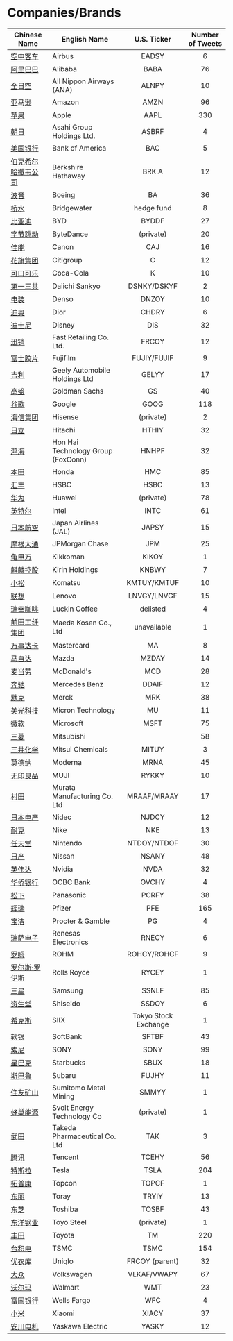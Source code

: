 # Companies/Brands
        
| Chinese Name | English Name | U.S. Ticker | Number of Tweets |
| ----- | ----- | :---: | :---: |
| [空中客车](空中客车.md) | Airbus | EADSY | 6 |
| [阿里巴巴](阿里巴巴.md) | Alibaba | BABA | 76 |
| [全日空](全日空.md) | All Nippon Airways (ANA) | ALNPY | 10 |
| [亚马逊](亚马逊.md) | Amazon | AMZN | 96 |
| [苹果](苹果.md) | Apple | AAPL | 330 |
| [朝日](朝日.md) | Asahi Group Holdings Ltd. | ASBRF | 4 |
| [美国银行](美国银行.md) | Bank of America | BAC | 5 |
| [伯克希尔哈撒韦公司](伯克希尔哈撒韦公司.md) | Berkshire Hathaway | BRK.A | 12 |
| [波音](波音.md) | Boeing | BA | 36 |
| [桥水](桥水.md) | Bridgewater | hedge fund | 8 |
| [比亚迪](比亚迪.md) | BYD | BYDDF | 27 |
| [字节跳动](字节跳动.md) | ByteDance | (private) | 20 |
| [佳能](佳能.md) | Canon | CAJ | 16 |
| [花旗集团](花旗集团.md) | Citigroup | C | 12 |
| [可口可乐](可口可乐.md) | Coca-Cola | K | 10 |
| [第一三共](第一三共.md) | Daiichi Sankyo | DSNKY/DSKYF | 2 |
| [电装](电装.md) | Denso | DNZOY | 10 |
| [迪奥](迪奥.md) | Dior | CHDRY | 6 |
| [迪士尼](迪士尼.md) | Disney | DIS | 32 |
| [迅销](迅销.md) | Fast Retailing Co. Ltd. | FRCOY | 12 |
| [富士胶片](富士胶片.md) | Fujifilm | FUJIY/FUJIF | 9 |
| [吉利](吉利.md) | Geely Automobile Holdings Ltd | GELYY | 17 |
| [高盛](高盛.md) | Goldman Sachs | GS | 40 |
| [谷歌](谷歌.md) | Google | GOOG | 118 |
| [海信集团](海信集团.md) | Hisense | (private) | 2 |
| [日立](日立.md) | Hitachi | HTHIY | 32 |
| [鸿海](鸿海.md) | Hon Hai Technology Group (FoxConn) | HNHPF | 32 |
| [本田](本田.md) | Honda | HMC | 85 |
| [汇丰](汇丰.md) | HSBC | HSBC | 13 |
| [华为](华为.md) | Huawei | (private) | 78 |
| [英特尔](英特尔.md) | Intel | INTC | 61 |
| [日本航空](日本航空.md) | Japan Airlines (JAL) | JAPSY | 15 |
| [摩根大通](摩根大通.md) | JPMorgan Chase | JPM | 25 |
| [龟甲万](龟甲万.md) | Kikkoman | KIKOY | 1 |
| [麒麟控股](麒麟控股.md) | Kirin Holdings | KNBWY | 7 |
| [小松](小松.md) | Komatsu | KMTUY/KMTUF | 10 |
| [联想](联想.md) | Lenovo | LNVGY/LNVGF | 15 |
| [瑞幸咖啡](瑞幸咖啡.md) | Luckin Coffee | delisted | 4 |
| [前田工纤集团](前田工纤集团.md) | Maeda Kosen Co., Ltd | unavailable | 1 |
| [万事达卡](万事达卡.md) | Mastercard | MA | 8 |
| [马自达](马自达.md) | Mazda | MZDAY | 14 |
| [麦当劳](麦当劳.md) | McDonald's | MCD | 28 |
| [奔驰](奔驰.md) | Mercedes Benz | DDAIF | 12 |
| [默克](默克.md) | Merck | MRK | 38 |
| [美光科技](美光科技.md) | Micron Technology | MU | 11 |
| [微软](微软.md) | Microsoft | MSFT | 75 |
| [三菱](三菱.md) | Mitsubishi |  | 58 |
| [三井化学](三井化学.md) | Mitsui Chemicals | MITUY | 3 |
| [莫德纳](莫德纳.md) | Moderna | MRNA | 45 |
| [无印良品](无印良品.md) | MUJI | RYKKY | 10 |
| [村田](村田.md) | Murata Manufacturing Co. Ltd | MRAAF/MRAAY | 17 |
| [日本电产](日本电产.md) | Nidec | NJDCY | 12 |
| [耐克](耐克.md) | Nike | NKE | 13 |
| [任天堂](任天堂.md) | Nintendo | NTDOY/NTDOF | 30 |
| [日产](日产.md) | Nissan | NSANY | 48 |
| [英伟达](英伟达.md) | Nvidia | NVDA | 32 |
| [华侨银行](华侨银行.md) | OCBC Bank | OVCHY | 4 |
| [松下](松下.md) | Panasonic | PCRFY | 38 |
| [辉瑞](辉瑞.md) | Pfizer | PFE | 165 |
| [宝洁](宝洁.md) | Procter & Gamble | PG | 4 |
| [瑞萨电子](瑞萨电子.md) | Renesas Electronics | RNECY | 6 |
| [罗姆](罗姆.md) | ROHM | ROHCY/ROHCF | 9 |
| [罗尔斯·罗伊斯](罗尔斯·罗伊斯.md) | Rolls Royce | RYCEY | 1 |
| [三星](三星.md) | Samsung | SSNLF | 85 |
| [资生堂](资生堂.md) | Shiseido | SSDOY | 6 |
| [希克斯](希克斯.md) | SIIX | Tokyo Stock Exchange | 1 |
| [软银](软银.md) | SoftBank | SFTBF | 43 |
| [索尼](索尼.md) | SONY | SONY | 99 |
| [星巴克](星巴克.md) | Starbucks | SBUX | 18 |
| [斯巴鲁](斯巴鲁.md) | Subaru | FUJHY | 11 |
| [住友矿山](住友矿山.md) | Sumitomo Metal Mining | SMMYY | 1 |
| [蜂巢能源](蜂巢能源.md) | Svolt Energy Technology Co | (private) | 1 |
| [武田](武田.md) | Takeda Pharmaceutical Co. Ltd | TAK | 3 |
| [腾讯](腾讯.md) | Tencent | TCEHY | 56 |
| [特斯拉](特斯拉.md) | Tesla | TSLA | 204 |
| [拓普康](拓普康.md) | Topcon | TOPCF | 1 |
| [东丽](东丽.md) | Toray | TRYIY | 13 |
| [东芝](东芝.md) | Toshiba | TOSBF | 43 |
| [东洋钢业](东洋钢业.md) | Toyo Steel | (private) | 1 |
| [丰田](丰田.md) | Toyota | TM | 220 |
| [台积电](台积电.md) | TSMC | TSMC | 154 |
| [优衣库](优衣库.md) | Uniqlo | FRCOY (parent) | 32 |
| [大众](大众.md) | Volkswagen | VLKAF/VWAPY | 67 |
| [沃尔玛](沃尔玛.md) | Walmart | WMT | 23 |
| [富国银行](富国银行.md) | Wells Fargo | WFC | 4 |
| [小米](小米.md) | Xiaomi | XIACY | 37 |
| [安川电机](安川电机.md) | Yaskawa Electric | YASKY | 12 |
